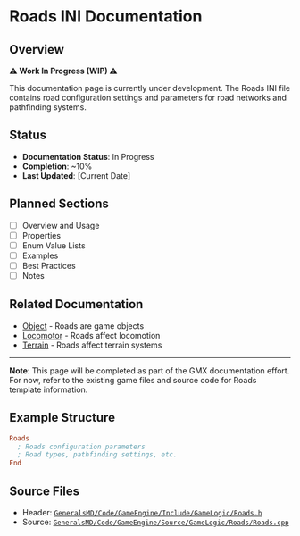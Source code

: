 # Roads INI Documentation

## Overview

**⚠️ Work In Progress (WIP) ⚠️**

This documentation page is currently under development. The Roads INI file contains road configuration settings and parameters for road networks and pathfinding systems.

## Status

- **Documentation Status**: In Progress
- **Completion**: ~10%
- **Last Updated**: [Current Date]

## Planned Sections

- [ ] Overview and Usage
- [ ] Properties
- [ ] Enum Value Lists
- [ ] Examples
- [ ] Best Practices
- [ ] Notes

## Related Documentation

- [Object](Object.md) - Roads are game objects
- [Locomotor](Locomotor.md) - Roads affect locomotion
- [Terrain](Terrain.md) - Roads affect terrain systems

---

**Note**: This page will be completed as part of the GMX documentation effort. For now, refer to the existing game files and source code for Roads template information.

## Example Structure

```ini
Roads
  ; Roads configuration parameters
  ; Road types, pathfinding settings, etc.
End
```

## Source Files

- Header: [`GeneralsMD/Code/GameEngine/Include/GameLogic/Roads.h`](../GeneralsMD/Code/GameEngine/Include/GameLogic/Roads.h)
- Source: [`GeneralsMD/Code/GameEngine/Source/GameLogic/Roads/Roads.cpp`](../GeneralsMD/Code/GameEngine/Source/GameLogic/Roads/Roads.cpp)
